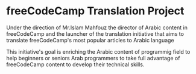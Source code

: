 # freeCodeCamp Translation Project

Under the direction of Mr.Islam Mahfouz the director of Arabic content in freeCodeCamp and the launcher of the translation initiative that aims to translate freeCodeCamp's most popular articles to Arabic language

This initiative's goal is enriching the Arabic content of programmig field to help beginners or seniors Arab programmers to take full advantage of freeCodeCamp content to develop their technical skills. 

